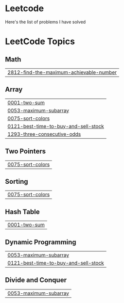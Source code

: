 # Leetcode

Here's the list of problems I have solved 

<!---LeetCode Topics Start-->
# LeetCode Topics
## Math
|  |
| ------- |
| [2812-find-the-maximum-achievable-number](https://github.com/ajaykrishna9183/Leetcode/tree/master/2812-find-the-maximum-achievable-number) |
## Array
|  |
| ------- |
| [0001-two-sum](https://github.com/ajaykrishna9183/Leetcode/tree/master/0001-two-sum) |
| [0053-maximum-subarray](https://github.com/ajaykrishna9183/Leetcode/tree/master/0053-maximum-subarray) |
| [0075-sort-colors](https://github.com/ajaykrishna9183/Leetcode/tree/master/0075-sort-colors) |
| [0121-best-time-to-buy-and-sell-stock](https://github.com/ajaykrishna9183/Leetcode/tree/master/0121-best-time-to-buy-and-sell-stock) |
| [1293-three-consecutive-odds](https://github.com/ajaykrishna9183/Leetcode/tree/master/1293-three-consecutive-odds) |
## Two Pointers
|  |
| ------- |
| [0075-sort-colors](https://github.com/ajaykrishna9183/Leetcode/tree/master/0075-sort-colors) |
## Sorting
|  |
| ------- |
| [0075-sort-colors](https://github.com/ajaykrishna9183/Leetcode/tree/master/0075-sort-colors) |
## Hash Table
|  |
| ------- |
| [0001-two-sum](https://github.com/ajaykrishna9183/Leetcode/tree/master/0001-two-sum) |
## Dynamic Programming
|  |
| ------- |
| [0053-maximum-subarray](https://github.com/ajaykrishna9183/Leetcode/tree/master/0053-maximum-subarray) |
| [0121-best-time-to-buy-and-sell-stock](https://github.com/ajaykrishna9183/Leetcode/tree/master/0121-best-time-to-buy-and-sell-stock) |
## Divide and Conquer
|  |
| ------- |
| [0053-maximum-subarray](https://github.com/ajaykrishna9183/Leetcode/tree/master/0053-maximum-subarray) |
<!---LeetCode Topics End-->